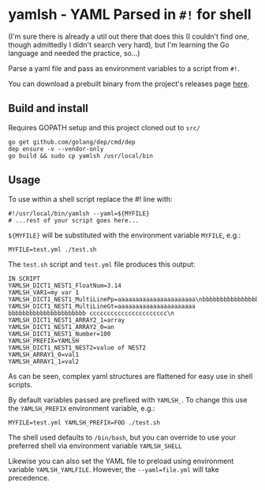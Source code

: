 # yamlsh - YAML Parsed in `#!` for shell

(I'm sure there is already a util out there that does this (I couldn't find one,
though admittedly I didn't search very hard), but I'm learning the
Go language and needed the practice, so...)

Parse a yaml file and pass as environment variables to a script from `#!`.

You can download a prebuilt binary from the project's releases page
[here](https://github.com/gbevan/yamlsh/releases/latest).

## Build and install
Requires GOPATH setup and this project cloned out to `src/`
```
go get github.com/golang/dep/cmd/dep
dep ensure -v --vendor-only
go build && sudo cp yamlsh /usr/local/bin
```

## Usage
To use within a shell script replace the #! line with:
```
#!/usr/local/bin/yamlsh --yaml=${MYFILE}
# ...rest of your script goes here...
```
`${MYFILE}` will be substituted with the environment variable `MYFILE`, e.g.:
```
MYFILE=test.yml ./test.sh
```
The `test.sh` script and `test.yml` file produces this output:
```
IN SCRIPT
YAMLSH_DICT1_NEST1_FloatNum=3.14
YAMLSH_VAR1=my var 1
YAMLSH_DICT1_NEST1_MultiLinePp=aaaaaaaaaaaaaaaaaaaaaa\nbbbbbbbbbbbbbbbbbbbbbb\ncccccccccccccccccccccc\n
YAMLSH_DICT1_NEST1_MultiLineGt=aaaaaaaaaaaaaaaaaaaaaa bbbbbbbbbbbbbbbbbbbbbb cccccccccccccccccccccc\n
YAMLSH_DICT1_NEST1_ARRAY2_1=array
YAMLSH_DICT1_NEST1_ARRAY2_0=an
YAMLSH_DICT1_NEST1_Number=100
YAMLSH_PREFIX=YAMLSH
YAMLSH_DICT1_NEST1_NEST2=value of NEST2
YAMLSH_ARRAY1_0=val1
YAMLSH_ARRAY1_1=val2
```
As can be seen, complex yaml structures are flattened for easy use in shell
scripts.

By default variables passed are prefixed with `YAMLSH_`.  To change this use
the `YAMLSH_PREFIX` environment variable, e.g.:
```
MYFILE=test.yml YAMLSH_PREFIX=FOO ./test.sh
```
The shell used defaults to `/bin/bash`, but you can override to use your
preferred shell via environment variable `YAMLSH_SHELL`

Likewise you can also set the YAML file to preload using environment
variable `YAMLSH_YAMLFILE`.  However, the `--yaml=file.yml` will take
precedence.
